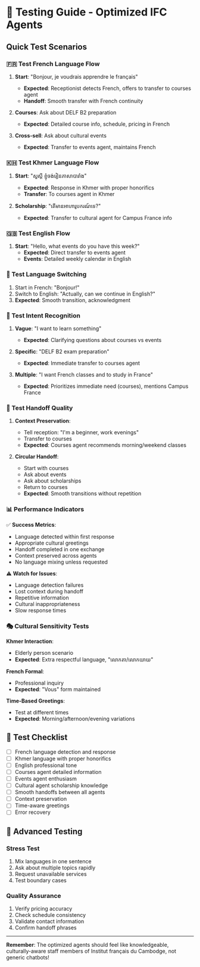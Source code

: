 # 🧪 Testing Guide - Optimized IFC Agents

## Quick Test Scenarios

### 🇫🇷 Test French Language Flow
1. **Start**: "Bonjour, je voudrais apprendre le français"
   - **Expected**: Receptionist detects French, offers to transfer to courses agent
   - **Handoff**: Smooth transfer with French continuity

2. **Courses**: Ask about DELF B2 preparation
   - **Expected**: Detailed course info, schedule, pricing in French

3. **Cross-sell**: Ask about cultural events
   - **Expected**: Transfer to events agent, maintains French

### 🇰🇭 Test Khmer Language Flow
1. **Start**: "សួស្តី ខ្ញុំចង់រៀនភាសាបារាំង"
   - **Expected**: Response in Khmer with proper honorifics
   - **Transfer**: To courses agent in Khmer

2. **Scholarship**: "តើមានអាហារូបករណ៍ទេ?"
   - **Expected**: Transfer to cultural agent for Campus France info

### 🇬🇧 Test English Flow
1. **Start**: "Hello, what events do you have this week?"
   - **Expected**: Direct transfer to events agent
   - **Events**: Detailed weekly calendar in English

### 🔄 Test Language Switching
1. Start in French: "Bonjour!"
2. Switch to English: "Actually, can we continue in English?"
3. **Expected**: Smooth transition, acknowledgment

### 🎯 Test Intent Recognition
1. **Vague**: "I want to learn something"
   - **Expected**: Clarifying questions about courses vs events

2. **Specific**: "DELF B2 exam preparation"
   - **Expected**: Immediate transfer to courses agent

3. **Multiple**: "I want French classes and to study in France"
   - **Expected**: Prioritizes immediate need (courses), mentions Campus France

### 🤝 Test Handoff Quality
1. **Context Preservation**: 
   - Tell reception: "I'm a beginner, work evenings"
   - Transfer to courses
   - **Expected**: Courses agent recommends morning/weekend classes

2. **Circular Handoff**:
   - Start with courses
   - Ask about events
   - Ask about scholarships
   - Return to courses
   - **Expected**: Smooth transitions without repetition

### 📊 Performance Indicators

✅ **Success Metrics**:
- Language detected within first response
- Appropriate cultural greetings
- Handoff completed in one exchange
- Context preserved across agents
- No language mixing unless requested

⚠️ **Watch for Issues**:
- Language detection failures
- Lost context during handoff
- Repetitive information
- Cultural inappropriateness
- Slow response times

### 🎭 Cultural Sensitivity Tests

**Khmer Interaction**:
- Elderly person scenario
- **Expected**: Extra respectful language, "លោកតា/លោកយាយ"

**French Formal**:
- Professional inquiry
- **Expected**: "Vous" form maintained

**Time-Based Greetings**:
- Test at different times
- **Expected**: Morning/afternoon/evening variations

## 📝 Test Checklist

- [ ] French language detection and response
- [ ] Khmer language with proper honorifics
- [ ] English professional tone
- [ ] Courses agent detailed information
- [ ] Events agent enthusiasm
- [ ] Cultural agent scholarship knowledge
- [ ] Smooth handoffs between all agents
- [ ] Context preservation
- [ ] Time-aware greetings
- [ ] Error recovery

## 🚀 Advanced Testing

### Stress Test
1. Mix languages in one sentence
2. Ask about multiple topics rapidly
3. Request unavailable services
4. Test boundary cases

### Quality Assurance
1. Verify pricing accuracy
2. Check schedule consistency
3. Validate contact information
4. Confirm handoff phrases

---

**Remember**: The optimized agents should feel like knowledgeable, culturally-aware staff members of Institut français du Cambodge, not generic chatbots!